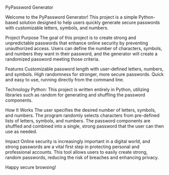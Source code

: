PyPassword Generator

Welcome to the PyPassword Generator! This project is a simple Python-based solution designed to help users quickly generate secure passwords with customizable letters, symbols, and numbers.

Project Purpose
The goal of this project is to create strong and unpredictable passwords that enhance online security by preventing unauthorized access. Users can define the number of characters, symbols, and numbers they want in their password, and the generator will create a randomized password meeting those criteria.

Features
Customizable password length with user-defined letters, numbers, and symbols.
High randomness for stronger, more secure passwords.
Quick and easy to use, running directly from the command line.

Technology
Python: This project is written entirely in Python, utilizing libraries such as random for generating and shuffling the password components.

How It Works
The user specifies the desired number of letters, symbols, and numbers.
The program randomly selects characters from pre-defined lists of letters, symbols, and numbers.
The password components are shuffled and combined into a single, strong password that the user can then use as needed.

Impact
Online security is increasingly important in a digital world, and strong passwords are a vital first step in protecting personal and professional accounts. This tool allows users to easily create strong, random passwords, reducing the risk of breaches and enhancing privacy.

Happy secure browsing!
